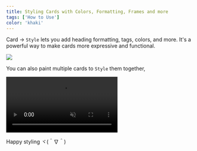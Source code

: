 ```yaml
---
title: Styling Cards with Colors, Formatting, Frames and more
tags: ['How to Use']
color: 'khaki'
---
```



Card → `Style` lets you add heading formatting, tags, colors, and more. It's a powerful way to make cards more expressive and functional.

![](/assets/posts/card-styles.png)

You can also paint multiple cards to `Style` them together,

<video class="" autoplay loop muted playsinline>
  <source src="https://files.kinopio.club/improved-multi-card-styles.mp4">
</video>

Happy styling ヾ(＾∇＾)

